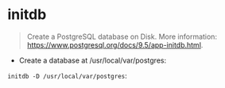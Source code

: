 # initdb

> Create a PostgreSQL database on Disk.
> More information: <https://www.postgresql.org/docs/9.5/app-initdb.html>.

- Create a database at /usr/local/var/postgres:

`initdb -D /usr/local/var/postgres`:
